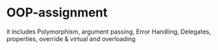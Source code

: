 # OOP-assignment
it includes Polymorphism, argument passing, Error Handling, Delegates, properties, override &amp; virtual and overloading
